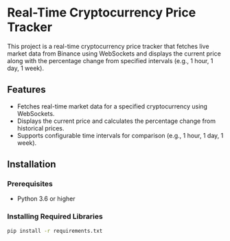# Real-Time Cryptocurrency Price Tracker

This project is a real-time cryptocurrency price tracker that fetches live market data from Binance using WebSockets and displays the current price along with the percentage change from specified intervals (e.g., 1 hour, 1 day, 1 week).

## Features

- Fetches real-time market data for a specified cryptocurrency using WebSockets.
- Displays the current price and calculates the percentage change from historical prices.
- Supports configurable time intervals for comparison (e.g., 1 hour, 1 day, 1 week).

## Installation

### Prerequisites

- Python 3.6 or higher

### Installing Required Libraries

```bash
pip install -r requirements.txt


